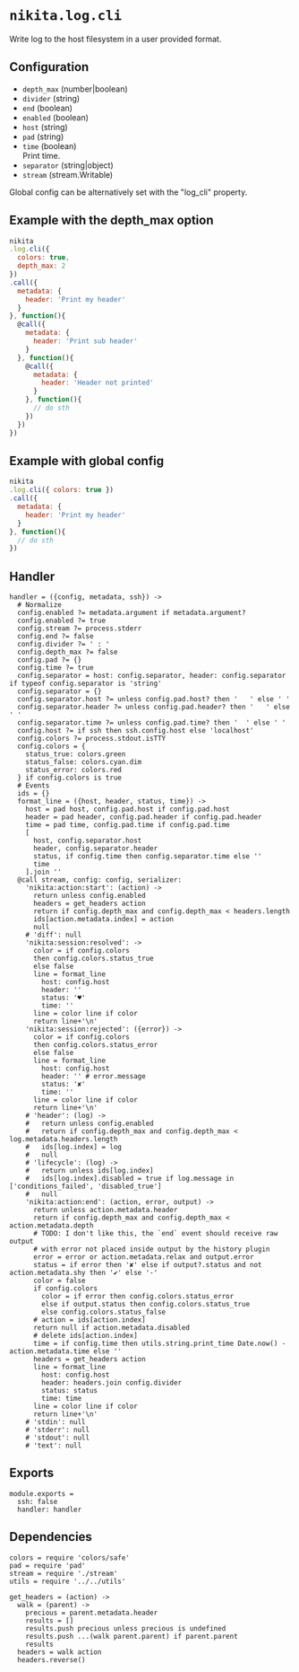 
# `nikita.log.cli`

Write log to the host filesystem in a user provided format.

## Configuration

* `depth_max` (number|boolean)    
* `divider` (string)    
* `end` (boolean)    
* `enabled` (boolean)    
* `host` (string)    
* `pad` (string)    
* `time` (boolean)    
  Print time.   
* `separator` (string|object)    
* `stream` (stream.Writable)  

Global config can be alternatively set with the "log_cli" property.

## Example with the depth_max option

```js
nikita
.log.cli({
  colors: true,
  depth_max: 2
})
.call({
  metadata: { 
    header: 'Print my header'
  }
}, function(){
  @call({
    metadata: {
      header: 'Print sub header'
    }
  }, function(){
    @call({
      metadata: {
        header: 'Header not printed'
      }
    }, function(){
      // do sth
    })
  })
})
```

## Example with global config

```js
nikita
.log.cli({ colors: true })
.call({
  metadata: {
    header: 'Print my header'
  }
}, function(){
  // do sth
})
```

## Handler

    handler = ({config, metadata, ssh}) ->
      # Normalize
      config.enabled ?= metadata.argument if metadata.argument?
      config.enabled ?= true
      config.stream ?= process.stderr
      config.end ?= false
      config.divider ?= ' : '
      config.depth_max ?= false
      config.pad ?= {}
      config.time ?= true
      config.separator = host: config.separator, header: config.separator if typeof config.separator is 'string'
      config.separator = {}
      config.separator.host ?= unless config.pad.host? then '   ' else ' '
      config.separator.header ?= unless config.pad.header? then '   ' else ' '
      config.separator.time ?= unless config.pad.time? then '  ' else ' '
      config.host ?= if ssh then ssh.config.host else 'localhost'
      config.colors ?= process.stdout.isTTY
      config.colors = {
        status_true: colors.green
        status_false: colors.cyan.dim
        status_error: colors.red
      } if config.colors is true
      # Events
      ids = {}
      format_line = ({host, header, status, time}) ->
        host = pad host, config.pad.host if config.pad.host
        header = pad header, config.pad.header if config.pad.header
        time = pad time, config.pad.time if config.pad.time
        [
          host, config.separator.host
          header, config.separator.header
          status, if config.time then config.separator.time else ''
          time
        ].join ''
      @call stream, config: config, serializer:
        'nikita:action:start': (action) ->
          return unless config.enabled
          headers = get_headers action
          return if config.depth_max and config.depth_max < headers.length
          ids[action.metadata.index] = action
          null
        # 'diff': null
        'nikita:session:resolved': ->
          color = if config.colors
          then config.colors.status_true
          else false
          line = format_line
            host: config.host
            header: ''
            status: '♥'
            time: ''
          line = color line if color
          return line+'\n'
        'nikita:session:rejected': ({error}) ->
          color = if config.colors
          then config.colors.status_error
          else false
          line = format_line
            host: config.host
            header: '' # error.message
            status: '✘'
            time: ''
          line = color line if color
          return line+'\n'
        # 'header': (log) ->
        #   return unless config.enabled
        #   return if config.depth_max and config.depth_max < log.metadata.headers.length
        #   ids[log.index] = log
        #   null
        # 'lifecycle': (log) ->
        #   return unless ids[log.index]
        #   ids[log.index].disabled = true if log.message in ['conditions_failed', 'disabled_true']
        #   null
        'nikita:action:end': (action, error, output) ->
          return unless action.metadata.header
          return if config.depth_max and config.depth_max < action.metadata.depth
          # TODO: I don't like this, the `end` event should receive raw output
          # with error not placed inside output by the history plugin
          error = error or action.metadata.relax and output.error
          status = if error then '✘' else if output?.status and not action.metadata.shy then '✔' else '-'
          color = false
          if config.colors
            color = if error then config.colors.status_error
            else if output.status then config.colors.status_true
            else config.colors.status_false
          # action = ids[action.index]
          return null if action.metadata.disabled
          # delete ids[action.index]
          time = if config.time then utils.string.print_time Date.now() - action.metadata.time else ''
          headers = get_headers action
          line = format_line
            host: config.host
            header: headers.join config.divider
            status: status
            time: time
          line = color line if color
          return line+'\n'
        # 'stdin': null
        # 'stderr': null
        # 'stdout': null
        # 'text': null

## Exports

    module.exports =
      ssh: false
      handler: handler

## Dependencies

    colors = require 'colors/safe'
    pad = require 'pad'
    stream = require './stream'
    utils = require '../../utils'

    get_headers = (action) ->
      walk = (parent) ->
        precious = parent.metadata.header
        results = []
        results.push precious unless precious is undefined
        results.push ...(walk parent.parent) if parent.parent
        results
      headers = walk action
      headers.reverse()
